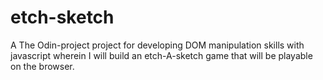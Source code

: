 # etch-sketch

A The Odin-project project for developing DOM manipulation skills with javascript wherein I will build an etch-A-sketch game that will be playable on the browser.